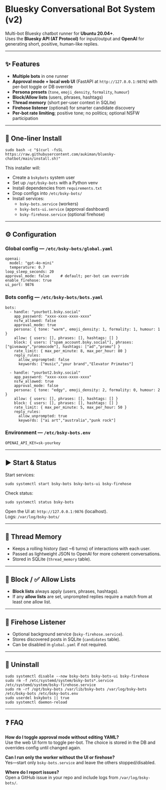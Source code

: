 # Bluesky Conversational Bot System (v2)

Multi-bot Bluesky chatbot runner for **Ubuntu 20.04+**.  
Uses the **Bluesky API (AT Protocol)** for input/output and **OpenAI** for generating short, positive, human-like replies.

---

## ✨ Features

- **Multiple bots** in one runner
- **Approval mode + local web UI** (FastAPI at `http://127.0.0.1:9876`) with per-bot toggle or DB override
- **Persona presets** (`tone`, `emoji_density`, `formality`, `humour`)
- **Block/Allow lists** (users, phrases, hashtags)
- **Thread memory** (short per-user context in SQLite)
- **Firehose listener** (optional) for smarter candidate discovery
- **Per-bot rate limiting**; positive tone; no politics; optional NSFW participation

---

## 🚀 One-liner Install

```copy
sudo bash -c "$(curl -fsSL https://raw.githubusercontent.com/aukiman/bluesky-chatbot/main/install.sh)"
```

This installer will:
- Create a `bskybots` system user
- Set up `/opt/bsky-bots` with a Python venv
- Install dependencies from `requirements.txt`
- Drop configs into `/etc/bsky-bots/`
- Install services:
  - `bsky-bots.service` (workers)
  - `bsky-bots-ui.service` (approval dashboard)
  - `bsky-firehose.service` (optional firehose)

---

## ⚙️ Configuration

### Global config — `/etc/bsky-bots/global.yaml`

```copy
openai:
  model: "gpt-4o-mini"
  temperature: 0.7
loop_sleep_seconds: 20
approval_mode: false     # default; per-bot can override
enable_firehose: true
ui_port: 9876
```

### Bots config — `/etc/bsky-bots/bots.yaml`

```copy
bots:
  - handle: "yourbot1.bsky.social"
    app_password: "xxxx-xxxx-xxxx-xxxx"
    nsfw_allowed: false
    approval_mode: true
    persona: { tone: "warm", emoji_density: 1, formality: 1, humour: 1 }
    allow: { users: [], phrases: [], hashtags: [] }
    block: { users: ["spam_account.bsky.social"], phrases: ["giveaway","promocode"], hashtags: ["ad","promo"] }
    rate_limit: { max_per_minute: 8, max_per_hour: 80 }
    reply_rules:
      allow_unprompted: false
      keywords: ["music","your brand","Elevator Primates"]

  - handle: "yourbot2.bsky.social"
    app_password: "xxxx-xxxx-xxxx-xxxx"
    nsfw_allowed: true
    approval_mode: false
    persona: { tone: "edgy", emoji_density: 2, formality: 0, humour: 2 }
    allow: { users: [], phrases: [], hashtags: [] }
    block: { users: [], phrases: [], hashtags: [] }
    rate_limit: { max_per_minute: 5, max_per_hour: 50 }
    reply_rules:
      allow_unprompted: true
      keywords: ["ai art","australia","punk rock"]
```

### Environment — `/etc/bsky-bots.env`

```copy
OPENAI_API_KEY=sk-yourkey
```

---

## ▶️ Start & Status

Start services:

```copy
sudo systemctl start bsky-bots bsky-bots-ui bsky-firehose
```

Check status:

```copy
sudo systemctl status bsky-bots
```

Open the UI at: `http://127.0.0.1:9876` (localhost).  
Logs: `/var/log/bsky-bots/`

---

## 🧠 Thread Memory

- Keeps a rolling history (last ~6 turns) of interactions with each user.
- Passed as lightweight JSON to OpenAI for more coherent conversations.
- Stored in SQLite (`thread_memory` table).

---

## 🚫 Block / ✅ Allow Lists

- **Block lists** always apply (users, phrases, hashtags).  
- If any **allow lists** are set, unprompted replies require a match from at least one allow list.

---

## 🌊 Firehose Listener

- Optional background service (`bsky-firehose.service`).  
- Stores discovered posts in SQLite (`candidates` table).  
- Can be disabled in `global.yaml` if not required.

---

## 🧹 Uninstall

```copy
sudo systemctl disable --now bsky-bots bsky-bots-ui bsky-firehose
sudo rm -f /etc/systemd/system/bsky-bots*.service /etc/systemd/system/bsky-firehose.service
sudo rm -rf /opt/bsky-bots /var/lib/bsky-bots /var/log/bsky-bots /etc/bsky-bots /etc/bsky-bots.env
sudo userdel bskybots || true
sudo systemctl daemon-reload
```

---

## ❓ FAQ

**How do I toggle approval mode without editing YAML?**  
Use the web UI form to toggle per-bot. The choice is stored in the DB and overrides config until changed again.

**Can I run only the worker without the UI or firehose?**  
Yes—start only `bsky-bots.service` and leave the others stopped/disabled.

**Where do I report issues?**  
Open a GitHub issue in your repo and include logs from `/var/log/bsky-bots/`.
